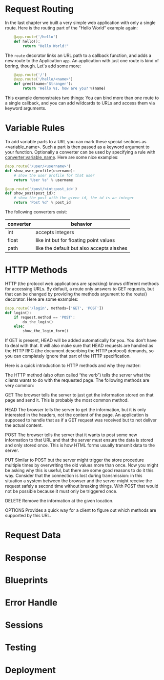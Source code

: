 
# Request Routing

In the last chapter we built a very simple web application with only a single route. Here is the routing part of the "Hello World" example again:

```python
    @app.route('/hello')
    def hello():
        return "Hello World!"
```

The `route` decorator links an URL path to a callback function, and adds a new route to the Application `app`. An application with just one route is kind of boring, though. Let's add some more:

```python
    @app.route('/')
    @app.route('/hello/<name>')
    def greet(name='Stranger'):
        return 'Hello %s, how are you?'%(name)
```

This example demonstrates two things: You can bind more than one route to a single callback, and you can add wildcards to URLs and access them via keyword arguments.


# Variable Rules

To add variable parts to a URL you can mark these special sections as <variable_name>. Such a part is then passed as a keyword argument to your function. Optionally a converter can be used by specifying a rule with <converter:variable_name>. Here are some nice examples:

```python
@app.route('/user/<username>')
def show_user_profile(username):
    # show the user profile for that user
    return 'User %s' % username

@app.route('/post/<int:post_id>')
def show_post(post_id):
    # show the post with the given id, the id is an integer
    return 'Post %d' % post_id
```

The following converters exist:

| converter | behavior |
|-----------|----------|
| int | accepts integers |
| float | like int but for floating point values |
| path | like the default but also accepts slashes |

# HTTP Methods

HTTP (the protocol web applications are speaking) knows different methods for accessing URLs. By default, a route only answers to GET requests, but that can be changed by providing the methods argument to the route() decorator. Here are some examples:

```python
@app.route('/login', methods=['GET', 'POST'])
def login():
    if request.method == 'POST':
        do_the_login()
    else:
        show_the_login_form()
```

If GET is present, HEAD will be added automatically for you. You don’t have to deal with that. It will also make sure that HEAD requests are handled as the HTTP RFC (the document describing the HTTP protocol) demands, so you can completely ignore that part of the HTTP specification.

Here is a quick introduction to HTTP methods and why they matter:

The HTTP method (also often called “the verb”) tells the server what the clients wants to do with the requested page. The following methods are very common:

GET
The browser tells the server to just get the information stored on that page and send it. This is probably the most common method.

HEAD
The browser tells the server to get the information, but it is only interested in the headers, not the content of the page. An application is supposed to handle that as if a GET request was received but to not deliver the actual content.

POST
The browser tells the server that it wants to post some new information to that URL and that the server must ensure the data is stored and only stored once. This is how HTML forms usually transmit data to the server.

PUT
Similar to POST but the server might trigger the store procedure multiple times by overwriting the old values more than once. Now you might be asking why this is useful, but there are some good reasons to do it this way. Consider that the connection is lost during transmission: in this situation a system between the browser and the server might receive the request safely a second time without breaking things. With POST that would not be possible because it must only be triggered once.

DELETE
Remove the information at the given location.

OPTIONS
Provides a quick way for a client to figure out which methods are supported by this URL.

# Request Data

# Response

# Blueprints

# Error Handle

# Sessions

# Testing

# Deployment
